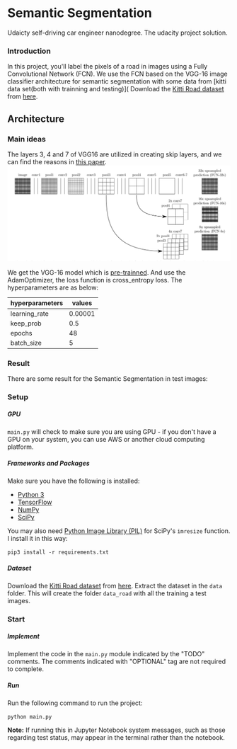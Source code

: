 # Semantic Segmentation
Udaicty self-driving car engineer nanodegree.
The udacity project solution. 
### Introduction
In this project, you'll label the pixels of a road in images using a Fully Convolutional Network (FCN).
We use the FCN based on the VGG-16 image classifier architecture for semantic segmentation with some data from [kitti data set(both with trainning and testing)](
Download the [Kitti Road dataset](http://www.cvlibs.net/datasets/kitti/eval_road.php) from [here]().
## Architecture
### Main ideas
The layers 3, 4 and 7 of VGG16 are utilized in creating skip layers, and we can find the reasons in [this paper](https://arxiv.org/pdf/1605.06211.pdf).
![FCN](./doc/FCN.png)

We get the VGG-16 model which is [pre-trainned](https://s3-us-west-1.amazonaws.com/udacity-selfdrivingcar/vgg.zip).
And use the AdamOptimizer, the loss function is cross_entropy loss. 
The hyperparameters are as below:

hyperparameters | values
--------------- | ---------------------
learning_rate   |  0.00001
keep_prob       |  0.5
epochs          |  48
batch_size      |  5

### Result
There are some result for the Semantic Segmentation in test images:

### Setup
##### GPU
`main.py` will check to make sure you are using GPU - if you don't have a GPU on your system, you can use AWS or another cloud computing platform.
##### Frameworks and Packages
Make sure you have the following is installed:
 - [Python 3](https://www.python.org/)
 - [TensorFlow](https://www.tensorflow.org/)
 - [NumPy](http://www.numpy.org/)
 - [SciPy](https://www.scipy.org/)

You may also need [Python Image Library (PIL)](https://pillow.readthedocs.io/) for SciPy's `imresize` function.
I install it in this way: 
```
pip3 install -r requirements.txt
```
##### Dataset
Download the [Kitti Road dataset](http://www.cvlibs.net/datasets/kitti/eval_road.php) from [here](http://www.cvlibs.net/download.php?file=data_road.zip).  Extract the dataset in the `data` folder.  This will create the folder `data_road` with all the training a test images.

### Start
##### Implement
Implement the code in the `main.py` module indicated by the "TODO" comments.
The comments indicated with "OPTIONAL" tag are not required to complete.
##### Run
Run the following command to run the project:
```
python main.py
```
**Note:** If running this in Jupyter Notebook system messages, such as those regarding test status, may appear in the terminal rather than the notebook.

